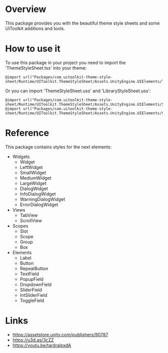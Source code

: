 # Overview
This package provides you with the beautiful theme style sheets and some UIToolkit additions and tools.

# How to use it
To use this package in your project you need to import the 'ThemeStyleSheet.tss' into your theme:
```
@import url("Packages/com.uitoolkit-theme-style-sheet/Runtime/UIToolkit.ThemeStyleSheet/Assets.UnityEngine.UIElements/ThemeStyleSheets/ThemeStyleSheet.tss")
```

Or you can import 'ThemeStyleSheet.uss' and 'LibraryStyleSheet.uss':
```
@import url("Packages/com.uitoolkit-theme-style-sheet/Runtime/UIToolkit.ThemeStyleSheet/Assets.UnityEngine.UIElements/StyleSheets/ThemeStyleSheet.uss");
@import url("Packages/com.uitoolkit-theme-style-sheet/Runtime/UIToolkit.ThemeStyleSheet/Assets.UnityEngine.UIElements/StyleSheets/LibraryStyleSheet.uss");
```

# Reference
This package contains styles for the next elements:
- Widgets
    - Widget
    - LeftWidget
    - SmallWidget
    - MediumWidget
    - LargeWidget
    - DialogWidget
    - InfoDialogWidget
    - WarningDialogWidget
    - ErrorDialogWidget
- Views
    - TabView
    - ScrollView
- Scopes
    - Slot
    - Scope
    - Group
    - Box
- Elements
    - Label
    - Button
    - RepeatButton
    - TextField
    - PopupField
    - DropdownField
    - SliderField
    - IntSliderField
    - ToggleField

# Links
- https://assetstore.unity.com/publishers/90787
- https://u3d.as/3cZZ
- https://youtu.be/tardralpxdA
